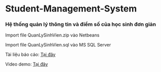 # Student-Management-System
<h3>Hệ thống quản lý thông tin và điểm số của học sinh đơn giản</h3>
<p>Import file QuanLySinhVien.zip vào Netbeans</p>
<p>Import file QuanLySinhVien.sql vào MS SQL Server</p>
<p>Tài liệu báo cáo: <a href="https://docs.google.com/document/d/1ZJr1av1-gF0ysFhu6gfuyelm1UmIN_KB/edit?usp=sharing&ouid=106246984354764780776&rtpof=true&sd=true" target = "_blank">Tại đây</a></p>
<p>Video demo: <a href="https://drive.google.com/file/d/174K9MGuXlluMB-Z6x3WN2RXa-Ae3b185/view?usp=sharing" target = "_blank">Tại đây</a></p>
